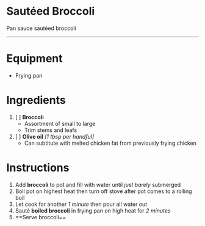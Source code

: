 # Sautéed Broccoli

Pan sauce sautéed broccoli

---

# Equipment

- Frying pan

# Ingredients

1) [ ] **Broccoli**
   - Assortment of small to large
   - Trim stems and leafs
2) [ ] **Olive oil** *\[1 tbsp per handful\]*
   - Can subtitute with melted chicken fat from previously frying chicken

# Instructions

1) Add **broccoli** to pot and fill with water until *just barely* submerged
2) Boil pot on highest heat then turn off stove after pot comes to a rolling boil
3) Let cook for another *1 minute* then pour all water out
4) Sauté **boiled broccoli** in frying pan on high heat for *2 minutes*
3) ==Serve broccoli==